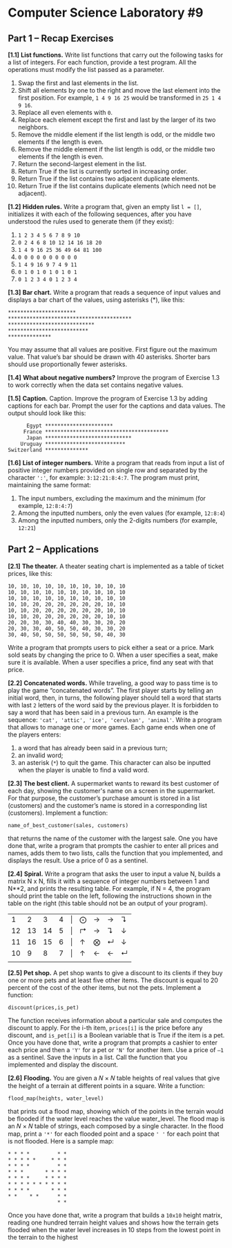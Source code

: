 # Computer Science Laboratory \#9

## Part 1 – Recap Exercises

**[1.1]** **List functions.**
Write list functions that carry out the following tasks for a list of integers.
For each function, provide a test program. All the operations must modify the list passed as a
parameter.

1. Swap the first and last elements in the list.
2. Shift all elements by one to the right and move the last element into the first position. For example, `1 4 9 16 25` would be transformed in `25 1 4 9 16`.
3. Replace all even elements with `0`.
4. Replace each element except the first and last by the larger of its two neighbors.
5. Remove the middle element if the list length is odd, or the middle two elements if the length
is even.
6. Remove the middle element if the list length is odd, or the middle two elements if the length is even.
7. Return the second-largest element in the list.
8. Return True if the list is currently sorted in increasing order.
9. Return True if the list contains two adjacent duplicate elements.
10. Return True if the list contains duplicate elements (which need not be adjacent).

**[1.2]** **Hidden rules.**
Write a program that, given an empty list `l = []`, initializes it with each of the
following sequences, after you have understood the rules used to generate them (if they exist):
1. `1 2 3 4 5 6 7 8 9 10`
2. `0 2 4 6 8 10 12 14 16 18 20`
3. `1 4 9 16 25 36 49 64 81 100`
4. `0 0 0 0 0 0 0 0 0 0`
5. `1 4 9 16 9 7 4 9 11`
6. `0 1 0 1 0 1 0 1 0 1`
7. `0 1 2 3 4 0 1 2 3 4`

**[1.3]** **Bar chart.**
Write a program that reads a sequence of input values and displays a bar chart of
the values, using asterisks (*), like this:
```
**********************
****************************************
****************************
**************************
**************
```
You may assume that all values are positive. First figure out the maximum value. That value’s bar
should be drawn with 40 asterisks. Shorter bars should use proportionally fewer asterisks.

**[1.4]** **What about negative numbers?**  Improve the program of Exercise 1.3 to work correctly when the data set contains negative values.

**[1.5]** **Caption.** 
Caption. Improve the program of Exercise 1.3 by adding captions for each bar. Prompt the
user for the captions and data values. The output should look like this:
```
      Egypt **********************
     France ****************************************
      Japan ****************************
    Uruguay **************************
Switzerland **************
```

**[1.6]** **List of integer numbers.** Write a program that reads from input a list of positive integer
numbers provided on single row and separated by the character `':'`, for example: `3:12:21:8:4:7`. The program must print, maintaining the same format:
1. The input numbers, excluding the maximum and the minimum (for example, `12:8:4:7`)
2. Among the inputted numbers, only the even values (for example, `12:8:4`)
3. Among the inputted numbers, only the 2-digits numbers (for example, `12:21`)

## Part 2 – Applications

**[2.1]** **The theater.** A theater seating chart is implemented as a table of ticket prices, like this:

```
10, 10, 10, 10, 10, 10, 10, 10, 10, 10
10, 10, 10, 10, 10, 10, 10, 10, 10, 10
10, 10, 10, 10, 10, 10, 10, 10, 10, 10
10, 10, 20, 20, 20, 20, 20, 20, 10, 10
10, 10, 20, 20, 20, 20, 20, 20, 10, 10
10, 10, 20, 20, 20, 20, 20, 20, 10, 10
20, 20, 30, 30, 40, 40, 30, 30, 20, 20
20, 30, 30, 40, 50, 50, 40, 30, 30, 20
30, 40, 50, 50, 50, 50, 50, 50, 40, 30
```
Write a program that prompts users to pick either a seat or a price. Mark sold seats by changing the price to 0. When a user specifies a seat, make sure it is available. When a user specifies a price, find any seat with that price.

**[2.2]** **Concatenated words.** 
While traveling, a good way to pass time is to play the game
“concatenated words”. The first player starts by telling an initial word, then, in turns, the following
player should tell a word that starts with last `2` letters of the word said by the previous player. It is forbidden to say a word that has been said in a previous turn. An example is the sequence: `'cat', 'attic', 'ice', 'cerulean', 'animal'`. Write a program that allows to manage one or more games. Each game ends when one of the players enters:
1. a word that has already been said in a previous turn;
2. an invalid word;
3. an asterisk (`*`) to quit the game. This character can also be inputted when the player is
unable to find a valid word.

**[2.3]** **The best client.**  A supermarket wants to reward its best customer of each day, showing the customer's name on a screen in the supermarket. For that purpose, the customer’s purchase amount is stored in a list (customers) and the customer’s name is stored in a corresponding list
(customers). Implement a function:
```
name_of_best_customer(sales, customers)
```
that returns the name of the customer with the largest sale.
One you have done that, write a program that prompts the cashier to enter all prices and names, adds them to two lists, calls the function that you implemented, and displays the result. Use a price of 0 as a sentinel.

**[2.4]** **Spiral.** Write a program that asks the user to input a value N, builds a matrix N x N, fills it
with a sequence of integer numbers between 1 and N**2, and prints the resulting table. For
example, if N = 4, the program should print the table on the left, following the instructions shown
in the table on the right (this table should not be an output of your program).

|  |  |  |  |  |  |  |  |  | 
|--|--|--|--|--|--|--|--|--| 
|1 |2 |3 |4 | \| |⨀ |→  |→  |↴  |
|12|13|14|5 | \| | ↱ | →  |↴  | ↓ |
|11|16|15|6 | \||↑  | ⨂ |↵  | ↓ |
|10|9 |8 |7 | \| | ↑ | ← |←  | ↵ |
|  |  |  |  |  |  |  |  |  |

**[2.5]** **Pet shop.**
A pet shop wants to give a discount to its clients if they buy one or more pets and at
least five other items. The discount is equal to 20 percent of the cost of the other items, but not the
pets. Implement a function:
```
discount(prices,is_pet)
```
The function receives information about a particular sale and computes the discount to apply. For
the i-th item, `prices[i]` is the price before any discount, and `is_pet[i]` is a Boolean variable
that is True if the item is a pet. Once you have done that, write a program that prompts a cashier to enter each price and then a `'Y'` for a pet or `'N'` for another item. Use a price of `–1` as a sentinel. Save the inputs in a list. Call the function that you implemented and display the discount.

**[2.6]** **Flooding.**
You are given a 𝑁 × 𝑁 table heights of real values that give the height of a
terrain at different points in a square. Write a function:
```
flood_map(heights, water_level)
```
that prints out a flood map, showing which of the points in the terrain would be flooded if the water level reaches the value water_level. The flood map is an 𝑁 × 𝑁 table of strings, each composed by a single character. In the flood map, print a `'*'` for each flooded point and a space `' '` for each point that is not flooded. Here is a sample map:

```
* * * *         * *
* * * * *     * * *
* * * *         * *
* * *       * * * *
* * * *     * * * *
* * * * * * * * * *
* * * *       * * *
* *    * *      * *
                * *   
```
Once you have done that, write a program that builds a `10x10` height matrix, reading one hundred
terrain height values and shows how the terrain gets flooded when the water level increases in 10
steps from the lowest point in the terrain to the highest
